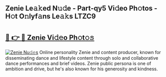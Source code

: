 ## Zenie Le𝚊𝚔ed N𝚞𝚍e - Part-qy5 Vi𝚍eo Ph𝚘tos - H𝚘t O𝚗lyf𝚊ns Le𝚊𝚔s LTZC9

# <h2><a href="http://hfcypai.feru.top/?c=Zenie">🔗 👉 🔴 Zenie Vi𝚍𝚎o Ph𝚘t𝚘𝚜</a></h2>

[![Zenie Nu𝚍𝚎s](https://i.imgur.com/0TWrTi3.gif)](http://hfcypai.feru.top/?c=Zenie)
Online personality Zenie and content producer, known for disseminating dance and lifestyle content through solo and collaborative dance performances and brief videos. Zenie public persona is one of ambition and drive, but he's also known for his generosity and kindness. 
